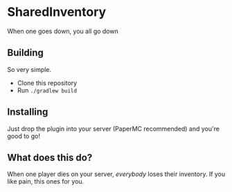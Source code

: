 # SharedInventory
When one goes down, you all go down

## Building
So very simple.
- Clone this repository
- Run `./gradlew build`

## Installing
Just drop the plugin into your server (PaperMC recommended) and you're good to go!

## What does this do?
When one player dies on your server, _everybody_ loses their inventory. If you like pain, this ones for you.